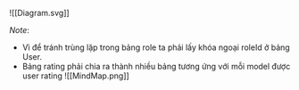 ![[Diagram.svg]]

*Note*:
- Vì để tránh trùng lặp trong bảng role ta phải lấy khóa ngoại roleId ở bảng User.
- Bảng rating phải chia ra thành nhiều bảng tương ứng với mỗi model được user rating
![[MindMap.png]]